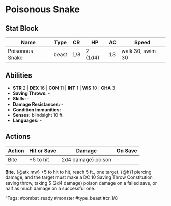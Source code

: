 # Poisonous Snake

## Stat Block

| Name | Type | CR | HP | AC | Speed |
|------|------|----|----|----|-------|
| Poisonous Snake | beast | 1/8 | 2 (1d4) | 13 | walk 30, swim 30 |

## Abilities

- **STR** 2 | **DEX** 16 | **CON** 11 | **INT** 1 | **WIS** 10 | **CHA** 3
- **Saving Throws:** -  
- **Skills:** -  
- **Damage Resistances:** -  
- **Condition Immunities:** -  
- **Senses:** blindsight 10 ft.  
- **Languages:** -


## Actions

| Action | Hit or Save | Damage | On Save |
|--------|--------------|--------|----------|
| Bite | +5 to hit | 2d4 damage) poison | - |

**Bite.** {@atk mw} +5 to hit to hit, reach 5 ft., one target. {@h}1 piercing damage, and the target must make a DC 10 Saving Throw Constitution saving throw, taking 5 (2d4 damage) poison damage on a failed save, or half as much damage on a successful one.


^Tags: #combat_ready #monster #type_beast #cr_1/8